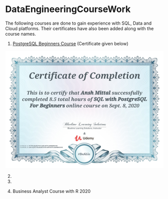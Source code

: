 # DataEngineeringCourseWork

The following courses are done to gain experience with SQL, Data and Cloud platforms. Their certificates have also been added along with the course names.

1. [PostgreSQL Beginners Course](https://www.udemy.com/course/sql-with-postgresql-for-beginners/) (Certificate given below)
<img src="https://github.com/AnshMittal1811/DataEngineeringCourseWork/blob/master/01.%20Postgres%20Beginner%20Course/UC-92aa5a00-81bf-4e08-b676-db89606301f6.jpg" width="768"/>

2.

3. 

4. Business Analyst Course with R 2020

